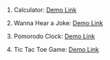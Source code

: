 1. Calculator:
  [Demo Link](https://srilekhap27.github.io/Mini-Fun-Projects/Calculator/calculator.html#calculator)

2. Wanna Hear a Joke:
  [Demo Link](https://srilekhap27.github.io/Mini-Fun-Projects/Joke_Generator/joke.html#wanna_hear_a_joke)

3. Pomorodo Clock:
  [Demo Link](https://srilekhap27.github.io/Mini-Fun-Projects/Pomodoro_Clock/pomodoro.html#Pomodoro)

4. Tic Tac Toe Game:
  [Demo Link](https://srilekhap27.github.io/Mini-Fun-Projects/Tic_tac_toe/Tic_tac_toe.html#Tic_tac_toe)
